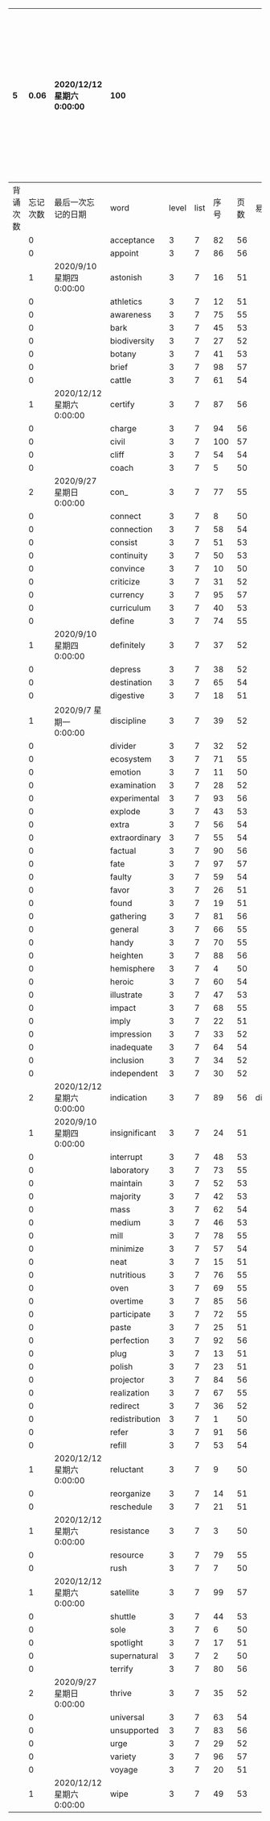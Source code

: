 |5|0.06|2020/12/12 星期六 0:00:00|100|||||||本行表示本列表背诵次数，最后一次遗忘率和最后一次背诵时间|
|:--|:--|:--|:--|:--|:--|:--|:--|:--|:--|:--|
|背诵次数|忘记次数|最后一次忘记的日期|word|level|list|序号|页数|易混淆1|助记备注||
||0||acceptance|3|7|82|56||||
||0||appoint|3|7|86|56||||
||1|2020/9/10 星期四 0:00:00|astonish|3|7|16|51||||
||0||athletics|3|7|12|51||||
||0||awareness|3|7|75|55||||
||0||bark|3|7|45|53||||
||0||biodiversity|3|7|27|52||||
||0||botany|3|7|41|53||||
||0||brief|3|7|98|57||||
||0||cattle|3|7|61|54||||
||1|2020/12/12 星期六 0:00:00|certify|3|7|87|56||||
||0||charge|3|7|94|56||||
||0||civil|3|7|100|57||||
||0||cliff|3|7|54|54||||
||0||coach|3|7|5|50||||
||2|2020/9/27 星期日 0:00:00|con_|3|7|77|55||||
||0||connect|3|7|8|50||||
||0||connection|3|7|58|54||||
||0||consist|3|7|51|53||||
||0||continuity|3|7|50|53||||
||0||convince|3|7|10|50||||
||0||criticize|3|7|31|52||||
||0||currency|3|7|95|57||||
||0||curriculum|3|7|40|53||||
||0||define|3|7|74|55||||
||1|2020/9/10 星期四 0:00:00|definitely|3|7|37|52||||
||0||depress|3|7|38|52||||
||0||destination|3|7|65|54||||
||0||digestive|3|7|18|51||||
||1|2020/9/7 星期一 0:00:00|discipline|3|7|39|52||||
||0||divider|3|7|32|52||||
||0||ecosystem|3|7|71|55||||
||0||emotion|3|7|11|50||||
||0||examination|3|7|28|52||||
||0||experimental|3|7|93|56||||
||0||explode|3|7|43|53||||
||0||extra|3|7|56|54||||
||0||extraordinary|3|7|55|54||||
||0||factual|3|7|90|56||||
||0||fate|3|7|97|57||||
||0||faulty|3|7|59|54||||
||0||favor|3|7|26|51||||
||0||found|3|7|19|51||||
||0||gathering|3|7|81|56||||
||0||general|3|7|66|55||||
||0||handy|3|7|70|55||||
||0||heighten|3|7|88|56||||
||0||hemisphere|3|7|4|50||||
||0||heroic|3|7|60|54||||
||0||illustrate|3|7|47|53||||
||0||impact|3|7|68|55||||
||0||imply|3|7|22|51||||
||0||impression|3|7|33|52||||
||0||inadequate|3|7|64|54||||
||0||inclusion|3|7|34|52||||
||0||independent|3|7|30|52||||
||2|2020/12/12 星期六 0:00:00|indication|3|7|89|56|dictation|||
||1|2020/9/10 星期四 0:00:00|insignificant|3|7|24|51||||
||0||interrupt|3|7|48|53||||
||0||laboratory|3|7|73|55||||
||0||maintain|3|7|52|53||||
||0||majority|3|7|42|53||||
||0||mass|3|7|62|54||||
||0||medium|3|7|46|53||||
||0||mill|3|7|78|55||||
||0||minimize|3|7|57|54||||
||0||neat|3|7|15|51||||
||0||nutritious|3|7|76|55||||
||0||oven|3|7|69|55||||
||0||overtime|3|7|85|56||||
||0||participate|3|7|72|55||||
||0||paste|3|7|25|51||||
||0||perfection|3|7|92|56||||
||0||plug|3|7|13|51||||
||0||polish|3|7|23|51||||
||0||projector|3|7|84|56||||
||0||realization|3|7|67|55||||
||0||redirect|3|7|36|52||||
||0||redistribution|3|7|1|50||||
||0||refer|3|7|91|56||||
||0||refill|3|7|53|54||||
||1|2020/12/12 星期六 0:00:00|reluctant|3|7|9|50||||
||0||reorganize|3|7|14|51||||
||0||reschedule|3|7|21|51||||
||1|2020/12/12 星期六 0:00:00|resistance|3|7|3|50||||
||0||resource|3|7|79|55||||
||0||rush|3|7|7|50||||
||1|2020/12/12 星期六 0:00:00|satellite|3|7|99|57||||
||0||shuttle|3|7|44|53||||
||0||sole|3|7|6|50||||
||0||spotlight|3|7|17|51||||
||0||supernatural|3|7|2|50||||
||0||terrify|3|7|80|56||||
||2|2020/9/27 星期日 0:00:00|thrive|3|7|35|52||||
||0||universal|3|7|63|54||||
||0||unsupported|3|7|83|56||||
||0||urge|3|7|29|52||||
||0||variety|3|7|96|57||||
||0||voyage|3|7|20|51||||
||1|2020/12/12 星期六 0:00:00|wipe|3|7|49|53||||
